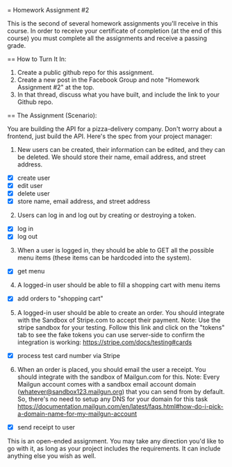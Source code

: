= Homework Assignment #2

This is the second of several homework assignments you'll receive in this course. In order to receive your certificate of completion (at the end of this course) you must complete all the assignments and receive a passing grade.

== How to Turn It In:

1. Create a public github repo for this assignment.
2. Create a new post in the Facebook Group  and note "Homework Assignment #2" at the top.
3. In that thread, discuss what you have built, and include the link to your Github repo.

== The Assignment (Scenario):

You are building the API for a pizza-delivery company. Don't worry about a frontend, just build the API. Here's the spec from your project manager:

1. New users can be created, their information can be edited, and they can be deleted. We should store their name, email address, and street address.
- [x] create user
- [x] edit user
- [x] delete user
- [x] store name, email address, and street address
2. Users can log in and log out by creating or destroying a token.
- [x] log in
- [x] log out
3. When a user is logged in, they should be able to GET all the possible menu items (these items can be hardcoded into the system).
- [x] get menu
4. A logged-in user should be able to fill a shopping cart with menu items
- [x] add orders to "shopping cart"
5. A logged-in user should be able to create an order. You should integrate with the Sandbox of Stripe.com to accept their payment. Note: Use the stripe sandbox for your testing. Follow this link and click on the "tokens" tab to see the fake tokens you can use server-side to confirm the integration is working: https://stripe.com/docs/testing#cards
- [x] process test card number via Stripe
6. When an order is placed, you should email the user a receipt. You should integrate with the sandbox of Mailgun.com for this. Note: Every Mailgun account comes with a sandbox email account domain (whatever@sandbox123.mailgun.org) that you can send from by default. So, there's no need to setup any DNS for your domain for this task https://documentation.mailgun.com/en/latest/faqs.html#how-do-i-pick-a-domain-name-for-my-mailgun-account
- [x] send receipt to user

This is an open-ended assignment. You may take any direction you'd like to go with it, as long as your project includes the requirements. It can include anything else you wish as well.
